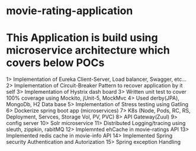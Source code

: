 # movie-rating-application
# This Application is build using microservice architecture which covers below POCs

1> Implementation of Eureka Client-Server, Load balancer, Swagger, etc...
2> Implementation of Circuit-Breaker Pattern to recover application by it self 
3> Implementation of Hystrix dash board
3> Written unit test to cover 100% coverage using Mockito, jUnit-5, MockMvc
4> Used derby(JPA), MongoDb, H2 Data base
5> Implementation of Stress testing using Gatling 
6> Dockerize spring boot app (microservices)
7> K8s (Node, Pods, RC, RS, Deployment, Servces, Storage Vol, PV, PVC)
8> API Gateway(Zuul)
9> config server
10> Solr microservice
11> Distributed Logging/tracing using sleuth, zippkin, rabitMQ
12> Implemnted ehCache in movie-ratings API
13> Implemented redis cache in movie-info API
14> Implemented Spring security Authentication and Autorization
15> Spring exception Handling


